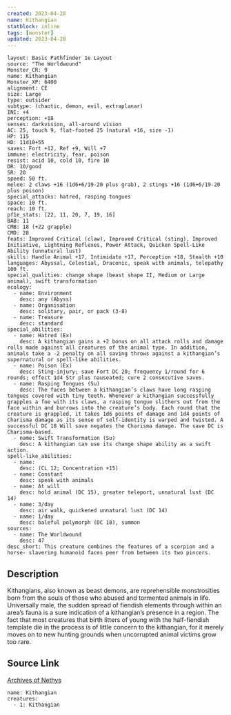 ```yaml
---
created: 2023-04-28
name: Kithangian
statblock: inline
tags: [monster]
updated: 2023-04-28
---
```

```statblock
layout: Basic Pathfinder 1e Layout
source: "The Worldwound"
Monster_CR: 9
name: Kithangian
Monster_XP: 6400
alignment: CE
size: Large
type: outsider
subtype: (chaotic, demon, evil, extraplanar)
INI: +4
perception: +18
senses: darkvision, all-around vision
AC: 25, touch 9, flat-footed 25 (natural +16, size -1)
HP: 115
HD: 11d10+55
saves: Fort +12, Ref +9, Will +7
immune: electricity, fear, poison
resist: acid 10, cold 10, fire 10
DR: 10/good
SR: 20
speed: 50 ft.
melee: 2 claws +16 (1d6+6/19-20 plus grab), 2 stings +16 (1d6+6/19-20 plus poison)
special_attacks: hatred, rasping tongues
space: 10 ft.
reach: 10 ft.
pf1e_stats: [22, 11, 20, 7, 19, 16]
BAB: 11
CMB: 18 (+22 grapple)
CMD: 28
feats: Improved Critical (claw), Improved Critical (sting), Improved Initiative, Lightning Reflexes, Power Attack, Quicken Spell-Like Ability (unnatural lust)
skills: Handle Animal +17, Intimidate +17, Perception +18, Stealth +10
languages: Abyssal, Celestial, Draconic, speak with animals, telepathy 100 ft.
special_qualities: change shape (beast shape II, Medium or Large animal), swift transformation
ecology:
  - name: Environment
    desc: any (Abyss)
  - name: Organisation
    desc: solitary, pair, or pack (3-8)
  - name: Treasure
    desc: standard
special_abilities:
  - name: Hatred (Ex)
    desc: A kithangian gains a +2 bonus on all attack rolls and damage rolls made against all creatures of the animal type. In addition, animals take a -2 penalty on all saving throws against a kithangian’s supernatural or spell-like abilities.
  - name: Poison (Ex)
    desc: Sting-injury; save Fort DC 20; frequency 1/round for 6 rounds; effect 1d4 Str plus nauseated; cure 2 consecutive saves.
  - name: Rasping Tongues (Su)
    desc: The faces between a kithangian’s claws have long rasping tongues covered with tiny teeth. Whenever a kithangian successfully grapples a foe with its claws, a rasping tongue slithers out from the face within and burrows into the creature’s body. Each round that the creature is grappled, it takes 1d6 points of damage and 1d4 points of Charisma damage as its sense of self-identity is warped and twisted. A successful DC 18 Will save negates the Charisma damage. The save DC is Charisma-based.
  - name: Swift Transformation (Su)
    desc: A kithangian can use its change shape ability as a swift action.
spell-like_abilities:
  - name:
    desc: (CL 12; Concentration +15)
  - name: Constant
    desc: speak with animals
  - name: At will
    desc: hold animal (DC 15), greater teleport, unnatural lust (DC 14)
  - name: 3/day
    desc: air walk, quickened unnatural lust (DC 14)
  - name: 1/day
    desc: baleful polymorph (DC 18), summon
sources:
  - name: The Worldwound
    desc: 47
desc_short: This creature combines the features of a scorpion and a horse- slavering humanoid faces peer from between its two pincers. 
```
## Description
Kithangians, also known as beast demons, are reprehensible monstrosities born from the souls of those who abused and tormented animals in life. Universally male, the sudden spread of fiendish elements through within an area’s fauna is a sure indication of a kithangian’s presence in a region. The fact that most creatures that birth litters of young with the half-fiendish template die in the process is of little concern to the kithangian, for it merely moves on to new hunting grounds when uncorrupted animal victims grow too rare.
## Source Link
[Archives of Nethys](https://aonprd.com/MonsterDisplay.aspx?ItemName=Kithangian)
```encounter-table
name: Kithangian
creatures:
  - 1: Kithangian
```
